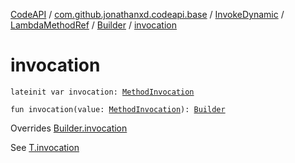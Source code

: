 [CodeAPI](../../../../index.md) / [com.github.jonathanxd.codeapi.base](../../../index.md) / [InvokeDynamic](../../index.md) / [LambdaMethodRef](../index.md) / [Builder](index.md) / [invocation](.)

# invocation

`lateinit var invocation: `[`MethodInvocation`](../../../-method-invocation/index.md)

`fun invocation(value: `[`MethodInvocation`](../../../-method-invocation/index.md)`): `[`Builder`](index.md)

Overrides [Builder.invocation](../../../-invoke-dynamic-base/-builder/invocation.md)

See [T.invocation](#)

